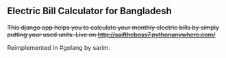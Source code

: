 ## Electric Bill Calculator for Bangladesh

~~This django app helps you to calculate your monthly electric bills by simply putting your used units. Live on http://saiftheboss7.pythonanywhere.com/~~

Reimplemented in #golang by sarim.
